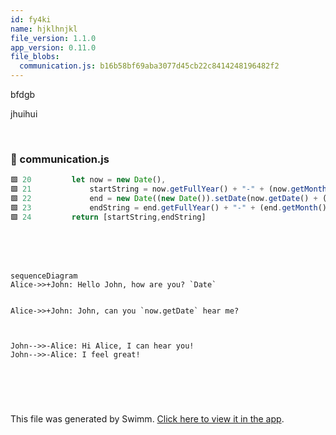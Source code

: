 ```yaml
---
id: fy4ki
name: hjklhnjkl
file_version: 1.1.0
app_version: 0.11.0
file_blobs:
  communication.js: b16b58bf69aba3077d45cb22c8414248196482f2
---
```


bfdgb

jhuihui

<br/>


<!-- NOTE-swimm-snippet: the lines below link your snippet to Swimm -->
### 📄 communication.js
```javascript
🟩 20         let now = new Date(),
🟩 21             startString = now.getFullYear() + "-" + (now.getMonth() + 1) + "-" + (now.getDate()),
🟩 22             end = new Date((new Date()).setDate(now.getDate() + (range || 7))),
🟩 23             endString = end.getFullYear() + "-" + (end.getMonth() + 1) + "-" + (end.getDate());
🟩 24         return [startString,endString]
```

<br/>

<br/>

<br/>

<!--MERMAID {width:100}-->
```mermaid
sequenceDiagram
Alice->>+John: Hello John, how are you? `Date`


Alice->>+John: John, can you `now.getDate` hear me?



John-->>-Alice: Hi Alice, I can hear you!
John-->>-Alice: I feel great!




```
<!--MCONTENT {content: "sequenceDiagram<br/>\nAlice->>+John: Hello John, how are you? `Date`<swm-token data-swm-token=\":communication.js:20:9:9:`    let now = new Date(),`\"/><br/>\n<br/>\n<br/>\nAlice->>+John: John, can you `now.getDate`<swm-token data-swm-token=\":communication.js:21:40:42:`        startString = now.getFullYear() + &quot;-&quot; + (now.getMonth() + 1) + &quot;-&quot; + (now.getDate()),`\"/> hear me?<br/>\n<br/>\n<br/>\n<br/>\nJohn\\-\\-\\>>-Alice: Hi Alice, I can hear you!<br/>\nJohn\\-\\-\\>>-Alice: I feel great!<br/>\n<br/>\n<br/>\n<br/>\n<br/>"} --->

<br/>

This file was generated by Swimm. [Click here to view it in the app](http://localhost:5001/repos/ls4DA2fLasmQuEbT4ipw/docs/fy4ki).